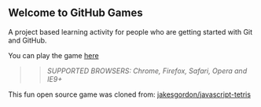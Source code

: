 ## Welcome to GitHub Games

A project based learning activity for people who are getting started with Git and GitHub.

You can play the game [here](https://zack785.github.io/github-games/)

>> _*SUPPORTED BROWSERS*: Chrome, Firefox, Safari, Opera and IE9+_

This fun open source game was cloned from: [jakesgordon/javascript-tetris](https://github.com/jakesgordon/javascript-tetris)
